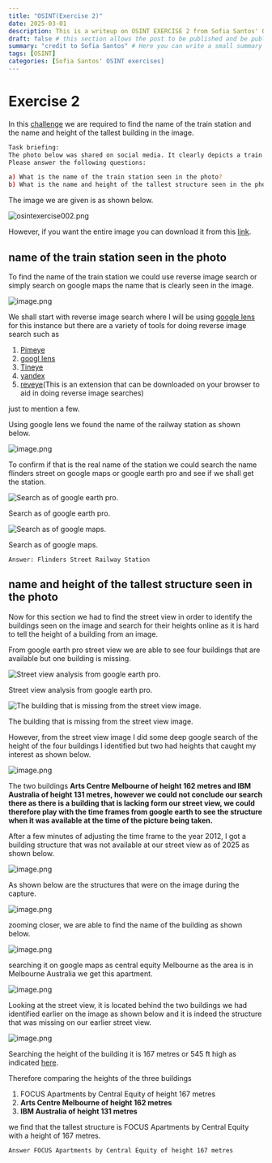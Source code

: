 ```yaml
---
title: "OSINT(Exercise 2)"
date: 2025-03-01
description: This is a writeup on OSINT EXERCISE 2 from Sofia Santos' OSINT analysis and exercises.
draft: false # this section allows the post to be published and be public, is it is set to true the post will not be published.
summary: "credit to Sofia Santos" # Here you can write a small summary of the post if needed
tags: [OSINT]
categories: [Sofia Santos' OSINT exercises]
---
```

# Exercise 2

In this [challenge](https://gralhix.com/list-of-osint-exercises/osint-exercise-002/) we are required to find the name of the train station and the name and height of the tallest building in the image.

```bash
Task briefing: 
The photo below was shared on social media. It clearly depicts a train station.
Please answer the following questions:

a) What is the name of the train station seen in the photo?
b) What is the name and height of the tallest structure seen in the photo?
```

The image we are given is as shown below.

![osintexercise002.png](osintexercise002.png)

However, if you want the entire image you can download it from this [link](https://gralhix.com/wp-content/uploads/2024/09/osint-exercise-002-big-picture.png).

## name of the train station seen in the photo

To find the name of the train station we could use reverse image search or simply search on google maps the name that is clearly seen in the image.

![image.png](image.png)

We shall start with reverse image search where I will be using [google lens](https://lens.google/) for this instance but there are a variety of tools for doing reverse image search such as

1. [Pimeye](https://pimeyes.com/en)
2. [googl lens](https://lens.google/)
3. [Tineye](https://tineye.com/)
4. [yandex](https://yandex.com/)
5. [reveye](https://www.reveye.in/)(This is an extension that can be downloaded on your browser to aid in doing reverse image searches)

just to mention a few.

Using google lens we found the name of the railway station as shown below.

![image.png](image%201.png)

To confirm if that is the real name of the station we could search the name flinders street on google maps or google earth pro and see if we shall get the station.

![Search as of google earth pro.](image%202.png)

Search as of google earth pro.

![Search as of google maps.](image%203.png)

Search as of google maps.

`Answer: Flinders Street Railway Station`

## name and height of the tallest structure seen in the photo

Now for this section we had to find the street view in order to identify the buildings seen on the image and search for their heights online as it is hard to tell the height of a building from an image.

From google earth pro street view we are able to see four buildings that are available but one building is missing.

![Street view analysis from google earth pro.](image%204.png)

Street view analysis from google earth pro.

![The building that is missing from the street view image.](image%205.png)

The building that is missing from the street view image.

However, from the street view image I did some deep google search of the height of the four buildings I identified but two had heights that caught my interest as shown below.

![image.png](image%206.png)

The two buildings **Arts Centre Melbourne of height 162 metres and IBM Australia of height 131 metres, however we could not conclude our search there as there is a building that is lacking form our street view, we could therefore play with the time frames from google earth to see the structure when it was available at the time of the picture being taken.**

After a few minutes of adjusting the time frame to the year 2012, I got a building structure that was not available at our street view as of 2025 as shown below.

![image.png](image%207.png)

As shown below are the structures that were on the image during the capture.

![image.png](image%208.png)

zooming closer, we are able to find the name of the building as shown below.

![image.png](image%209.png)

searching it on google maps as central equity Melbourne as the area is in Melbourne Australia we get this apartment.

![image.png](image%2010.png)

Looking at the street view, it is located behind the two buildings we had identified earlier on the image as shown below and it is indeed the structure that was missing on our earlier street view.

![image.png](image%2011.png)

Searching the height of the building it is 167 metres or 545 ft high as indicated [here](https://www.skyscrapercenter.com/building/focus-melbourne/38852).

Therefore comparing the heights of the three buildings

1. FOCUS Apartments by Central Equity of height 167 metres
2.  **Arts Centre Melbourne of height 162 metres**
3. **IBM Australia of height 131 metres**

we find that the tallest structure is FOCUS Apartments by Central Equity with a height of 167 metres.

`Answer FOCUS Apartments by Central Equity of height 167 metres`